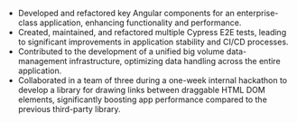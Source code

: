 - Developed and refactored key Angular components for an enterprise-class application, enhancing functionality and performance.
- Created, maintained, and refactored multiple Cypress E2E tests, leading to significant improvements in application stability and CI/CD processes.
- Contributed to the development of a unified big volume data-management infrastructure, optimizing data handling across the entire application.
- Collaborated in a team of three during a one-week internal hackathon to develop a library for drawing links between draggable HTML DOM elements, significantly boosting app performance compared to the previous third-party library.